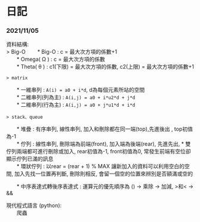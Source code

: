 # 日記

### 2021/11/05

資料結構: <br> 
    > Big-O
　　* Big-O : c = 最大次方項的係數+1 <br> 
　　* Omega( Ω ) : c = 最大次方項的係數 <br> 
　　* Theta( θ ) : c1(下限) = 最大次方項的係數, c2(上限) = 最大次方項的係數+1 <br> 

    > matrix
　　* 一維串列 : `A(i) = a0 + i*d`, d為每個元素所站的空間 <br> 
　　* 二維串列(列為主) :  `A(i,j) = a0 + i*u2*d + j*d` <br>
　　* 二維串列(行為主) :  `A(i,j) = a0 + j*u1*d + i*d` <br>


    > stack、queue
　　* 堆疊 : 有序串列, 線性串列, 加入和刪除都在同一端(top),先進後出 , top初值為-1 <br>
　　* 佇列 : 線性串列, 刪除端為前端(front), 加入端為後端(rear), 先進先出, 
    * 雙佇列兩端都可進行刪除或加入, rear初值為-1, front初值為0, 常發生前端有空位卻顯示佇列已滿的訊息 <br>
　　* 環狀佇列 : 以rear = (rear + 1) % MAX 讓新加入的資料可以利用空白的空間, 加入先找一位置再判斷, 刪除則相反, 會留一個空的位置來辨別是否額滿或空的 <br>


　　* 中序表達式轉後序表達式 : 運算元的優先順序為 () -> 乘除 -> 加減, >和< -> && <br>

現代程式語言 (python): <br>
　　爬蟲
